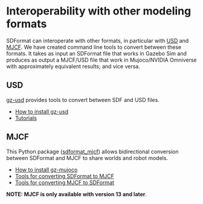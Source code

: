 # Interoperability with other modeling formats

SDFormat can interoperate with other formats, in particular with [USD](https://graphics.pixar.com/usd/release/index.html)
and [MJCF](https://mujoco.readthedocs.io/en/latest/modeling.html).
We have created command line tools to convert between these formats.
It takes as input an SDFormat file that works in Gazebo Sim and produces as output a MJCF/USD file
that work in Mujoco/NVIDIA Omniverse with approximately equivalent results; and vice versa.

## USD

[gz-usd](https://github.com/gazebosim/gz-usd) provides tools to convert between SDF and USD files.

 - [How to install gz-usd](https://github.com/gazebosim/gz-usd/tree/ahcorde/update/readme#requirements)
 - [Tutorials](https://github.com/gazebosim/gz-usd/blob/ahcorde/update/readme/tutorials/convert_sdf_to_usd.md)

## MJCF

This Python package ([sdformat_mjcf](https://github.com/gazebosim/sdformat_mjcf/)) allows bidirectional
conversion between SDFormat and MJCF to share worlds and robot models.

 - [How to install gz-mujoco](https://github.com/gazebosim/gz-mujoco/sdformat_mjcf#install-sdformat-mjcf)
 - [Tools for converting SDFormat to MJCF](https://github.com/gazebosim/gz-mujoco/sdformat_mjcf#tools-for-converting-sdformat-to-mjcf)
 - [Tools for converting MJCF to SDFormat](https://github.com/gazebosim/gz-mujoco/sdformat_mjcf#tools-for-converting-mjcf-to-sdformat)

**NOTE: MJCF is only available with version 13 and later**.
